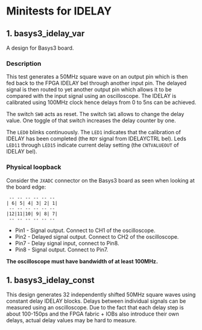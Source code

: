 # Minitests for IDELAY

## 1. basys3_idelay_var

A design for Basys3 board.

### Description

This test generates a 50MHz square wave on an output pin which is then fed back to the FPGA IDELAY bel through another input pin. The delayed signal is then routed to yet another output pin which allows it to be compared with the input signal using an oscilloscope. The IDELAY is calibrated using 100MHz clock hence delays from 0 to 5ns can be achieved.

The switch `SW0` acts as reset. The switch `SW1` allows to change the delay value. One toggle of that switch increases the delay counter by one.

The `LED0` blinks continuously. The `LED1` indicates that the calibration of IDELAY has been completed (the `RDY` signal from IDELAYCTRL bel). Leds `LED11` through `LED15` indicate current delay setting (the `CNTVALUEOUT` of IDELAY bel).

### Physical loopback

Consider the `JXADC` connector on the Basys3 board as seen when looking at the board edge:
```
 -- -- -- -- -- --
| 6| 5| 4| 3| 2| 1|
 -- -- -- -- -- --
|12|11|10| 9| 8| 7|
 -- -- -- -- -- --
```

 - Pin1 - Signal output. Connect to CH1 of the oscilloscope.
 - Pin2 - Delayed signal output. Connect to CH2 of the oscilloscope.
 - Pin7 - Delay signal input, connect to Pin8.
 - Pin8 - Signal output. Connect to Pin7.

**The oscilloscope must have bandwidth of at least 100MHz.**

## 1. basys3_idelay_const

This design generates 32 independently shifted 50MHz square waves using constant delay IDELAY blocks. Delays between individual signals can be measured using an oscilloscope. Due to the fact that each delay step is about 100-150ps and the FPGA fabric + IOBs also introduce their own delays, actual delay values may be hard to measure.